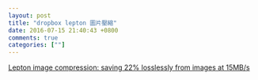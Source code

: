 ```yaml
---
layout: post
title: "dropbox lepton 圖片壓縮"
date: 2016-07-15 21:40:43 +0800
comments: true
categories: [""]
---
```


<!-- more -->


[Lepton image compression: saving 22% losslessly from images at 15MB/s]

[Lepton image compression: saving 22% losslessly from images at 15MB/s]:https://blogs.dropbox.com/tech/2016/07/lepton-image-compression-saving-22-losslessly-from-images-at-15mbs/